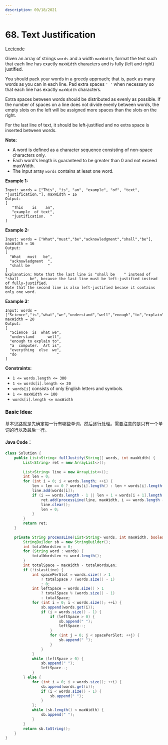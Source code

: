 ```yaml
---
description: 09/18/2021
---
```


# 68. Text Justification

[Leetcode](https://leetcode.com/problems/text-justification/)



Given an array of strings `words` and a width `maxWidth`, format the text such that each line has exactly `maxWidth` characters and is fully \(left and right\) justified.

You should pack your words in a greedy approach; that is, pack as many words as you can in each line. Pad extra spaces `' '` when necessary so that each line has exactly `maxWidth` characters.

Extra spaces between words should be distributed as evenly as possible. If the number of spaces on a line does not divide evenly between words, the empty slots on the left will be assigned more spaces than the slots on the right.

For the last line of text, it should be left-justified and no extra space is inserted between words.

**Note:**

* A word is defined as a character sequence consisting of non-space characters only.
* Each word's length is guaranteed to be greater than 0 and not exceed maxWidth.
* The input array `words` contains at least one word.

**Example 1:**

```text
Input: words = ["This", "is", "an", "example", "of", "text", "justification."], maxWidth = 16
Output:
[
   "This    is    an",
   "example  of text",
   "justification.  "
]
```

**Example 2:**

```text
Input: words = ["What","must","be","acknowledgment","shall","be"], maxWidth = 16
Output:
[
  "What   must   be",
  "acknowledgment  ",
  "shall be        "
]
Explanation: Note that the last line is "shall be    " instead of "shall     be", because the last line must be left-justified instead of fully-justified.
Note that the second line is also left-justified becase it contains only one word.
```

**Example 3:**

```text
Input: words = ["Science","is","what","we","understand","well","enough","to","explain","to","a","computer.","Art","is","everything","else","we","do"], maxWidth = 20
Output:
[
  "Science  is  what we",
  "understand      well",
  "enough to explain to",
  "a  computer.  Art is",
  "everything  else  we",
  "do                  "
]
```

**Constraints:**

* `1 <= words.length <= 300`
* `1 <= words[i].length <= 20`
* `words[i]` consists of only English letters and symbols.
* `1 <= maxWidth <= 100`
* `words[i].length <= maxWidth`

### Basic Idea:

基本思路就是先确定每一行有哪些单词，然后逐行处理。需要注意的是只有一个单词的行以及最后一行。

#### Java Code：

```java
class Solution {
    public List<String> fullJustify(String[] words, int maxWidth) {
        List<String> ret = new ArrayList<>();
        
        List<String> line = new ArrayList<>();
        int len = 0;
        for (int i = 0; i < words.length; ++i) {
            len = len == 0 ? words[i].length() : len + words[i].length() + 1;
            line.add(words[i]);
            if (i == words.length - 1 || len + 1 + words[i + 1].length() > maxWidth) {
                ret.add(processLine(line, maxWidth, i == words.length - 1));
                line.clear();
                len = 0;
            }
        }
        return ret;
    }
    
    private String processLine(List<String> words, int maxWidth, boolean isLastLine) {
        StringBuilder sb = new StringBuilder();
        int totalWordsLen = 0;
        for (String word : words) {
            totalWordsLen += word.length();
        }
        int totalSpace = maxWidth - totalWordsLen;
        if (!isLastLine) {
            int spacePerSlot = words.size() > 1 
                ? totalSpace / (words.size() - 1)
                : 0;
            int leftSpace = words.size() > 1 
                ? totalSpace % (words.size() - 1)
                : totalSpace;
            for (int i = 0; i < words.size(); ++i) {
                sb.append(words.get(i));
                if (i < words.size() - 1) {
                    if (leftSpace > 0) {
                        sb.append(" ");
                        leftSpace--;
                    }
                    for (int j = 0; j < spacePerSlot; ++j) {
                        sb.append(" ");
                    }
                }
            }
            while (leftSpace > 0) {
                sb.append(" ");
                leftSpace--;
            }
        } else {
            for (int i = 0; i < words.size(); ++i) {
                sb.append(words.get(i));
                if (i < words.size() - 1) {
                    sb.append(" ");
                }
            };
            while (sb.length() < maxWidth) {
                sb.append(" ");
            }
        }
        return sb.toString();
    }
}
```


